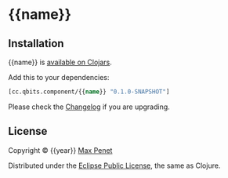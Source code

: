 # {{name}}

## Installation

{{name}} is [available on Clojars](https://clojars.org/cc.qbits/{{name}}).

Add this to your dependencies:

```clojure
[cc.qbits.component/{{name}} "0.1.0-SNAPSHOT"]
```

Please check the
[Changelog](https://github.com/mpenet/{{name}}/blob/master/CHANGELOG.md)
if you are upgrading.

## License

Copyright © {{year}} [Max Penet](http://twitter.com/mpenet)

Distributed under the
[Eclipse Public License](http://www.eclipse.org/legal/epl-v10.html),
the same as Clojure.
